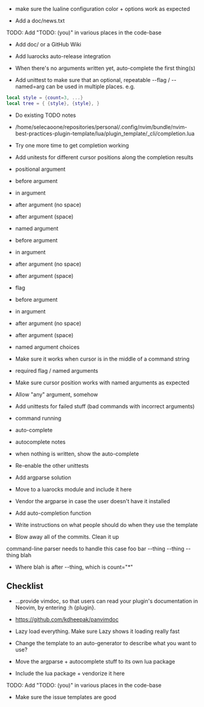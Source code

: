 - make sure the lualine configuration color + options work as expected

- Add a doc/news.txt

TODO: Add "TODO: (you)" in various places in the code-base

- Add doc/ or a GitHub Wiki

- Add luarocks auto-release integration


- When there's no arguments written yet, auto-complete the first thing(s)
- Add unittest to make sure that an optional, repeatable --flag / --named=arg can be used in multiple places. e.g.

```lua
local style = {count=3, ...}
local tree = { {style}, {style}, }
```

- Do existing TODO notes
- /home/selecaoone/repositories/personal/.config/nvim/bundle/nvim-best-practices-plugin-template/lua/plugin_template/_cli/completion.lua

- Try one more time to get completion working
 - Add unitests for different cursor positions along the completion results
  - positional argument
   - before argument
   - in argument
   - after argument (no space)
   - after argument (space)
  - named argument
   - before argument
   - in argument
   - after argument (no space)
   - after argument (space)
  - flag
   - before argument
   - in argument
   - after argument (no space)
   - after argument (space)
  - named argument choices
   - Make sure it works when cursor is in the middle of a command string
 - required flag / named arguments
 - Make sure cursor position works with named arguments as expected
 - Allow "any" argument, somehow

- Add unittests for failed stuff (bad commands with incorrect arguments)
 - command running
 - auto-complete

- autocomplete notes
 - when nothing is written, show the auto-complete

- Re-enable the other unittests

- Add argparse solution
 - Move to a luarocks module and include it here
  - Vendor the argparse in case the user doesn't have it installed
- Add auto-completion function

- Write instructions on what people should do when they use the template

- Blow away all of the commits. Clean it up


command-line parser needs to handle this case
foo bar --thing --thing --thing blah
 - Where blah is after --thing, which is count="*"

## Checklist

- ...provide vimdoc, so that users can read your plugin's documentation in Neovim, by entering :h {plugin}.
 - https://github.com/kdheepak/panvimdoc

- Lazy load everything. Make sure Lazy shows it loading really fast

- Change the template to an auto-generator to describe what you want to use?

 - Move the argparse + autocomplete stuff to its own lua package
 - Include the lua package + vendorize it here

TODO: Add "TODO: (you)" in various places in the code-base

- Make sure the issue templates are good
